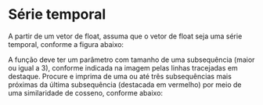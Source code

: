# Série temporal
A partir de um vetor de float, assuma que o vetor de float seja uma série temporal, conforme a figura abaixo:

A função deve ter um parâmetro com tamanho de uma subsequência (maior ou igual a 3), conforme indicada na imagem pelas linhas tracejadas em destaque. 
Procure e imprima de uma ou até três subsequências mais próximas da última subsequência (destacada em vermelho) por meio de uma
similaridade de cosseno, conforme abaixo:
